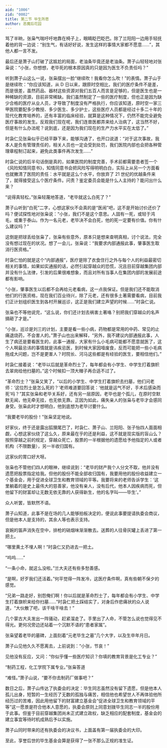 ```yaml
---
aid: "1006"
zid: "0002"
title: 第二节 毕生所愿
author: 恶魔后花园
---
```


骂了半晌，张枭气喘吁吁地靠在椅子上，眼睛眨巴眨巴。除了兰阳阳一边用手轻抚着他的背一边说：“别生气，有话好好说，发生这样的事情大家都不愿意……”，其他人都一言不发。

最后还是萧子山打破了这尴尬的局面，老油条毕竟还是老油条。萧子山轻轻地对张枭说：“小张，你想想，老毕死的根本原因真的只是因为医生不负责任吗？”

听到萧子山这么一说，张枭摆出一脸“继续吹！我看你怎么吹！”的表情。萧子山于是继续吹：“你应该知道，从 D 日以来，跟原时空相比，我们的医疗条件不是差，而是很差，虽然药品、器材这些资源对我们五百人而言是足够的，但是医生也是一种稀缺的资源，目前非常稀缺。我们虽然制定了一些的医疗制度，但也正是因为缺少合格的医疗从业人员，才导致了制度没有严格执行，你应该知道，原时空一家三甲医院要配多少教授、多少医生、多少护士，这些医疗人员都是经过十多二十年的现代化教育培养的，还有丰富的临床经验，就算是这种情况下，仍然不能完全避免医疗事故的发生。反观我们现在呢，我们连兽医都弄来给人治病了，这当然不好，但是有什么办法呢？说到底，还是因为我们现在的生产力水平实在太低了。”

时袅仁见张枭似乎已经平静下来，能够沟通了，也开口说道：“对于这次事故，我本人是负有管理责任的，相关人员也一定会受到处罚，我们医院内部也会把各种管理章程制订起来，避免此类事件再次发生……”

时袅仁说的后半句话倒是真的，如果医院的制度完善，手术前都需要患者签一个《风险知情同意书》，知情同意书会把风险写得明明白白，实际上从另一个方面看也就撇清了医院的责任：水平就是这么个水平，你放弃了 21 世纪的优越条件来了，就得接受这么个医疗条件。问责？鉴定委员会能是什么人主持的？能问出什么来？

“说得真轻松，”张枭轻蔑地答道，“老毕就这么白死了？”

萧子山听到“白死”二字，心想这家伙不会真的是“医闹”吧，这不是开始讨价还价了吗？便试探性地对张枭说：“小张，我们不是这个意思。人固有一死，或轻于鸿毛，或重于泰山。作为一名元老，老毕决不会白死，他的死一定要有价值。你有什么建议吗？”

这倒是把球丢给张枭了，张枭有些意外，原本只是想来查明真相，讨个说法，完全没有想过现在的状况。想了一会儿，张枭说：“我要求内部通报此事，肇事医生取消行医资格。”

时袅仁怕的就是这个“内部通报”，医疗是除了衣食住行之外与每个人的利益最密切相关的事情，如果如实通报的话，必然引起穿越众的恐慌，况且目前穿越集团内部并没有什么法律，引发的后果很难想象，而且对所有当事人在集团内部的发展前途都有影响。

“小张，肇事医生以后都不会再给元老看病，这一点我保证。但是我们还不能取消他们的行医资格，现在我们百业待兴，除了元老，还有很多土著需要看病，目前我们正计划组织医生到各村开展巡诊，这正是我们建立声望的时候……”时袅仁说。

张枭也不等他说完，“这么说，你们还计划去祸害土著咯？别把我们穿越众的名声搞砸了才是。”

“小张，巡诊是刘三的计划，主要是看一些小病，药物都是常用的中药、常见的止痛退烧药，不会害人的。”萧子山也出来解释，“另外，我不建议内部通报此事，人生了病还是要看医生的，此事一通报，大家有什么小毛病可能都不愿意就医了，这个人啊最忌讳的事情就是讳疾忌医，到时候大家因噎废食，反而可能把一些小毛病拖成大问题，岂不是更害人？时院长、河马这些都是有经验的医生，要相信他们。”

时袅仁接着说：“老毕以后就是革命烈士了，每年都会有小学生、中学生打着旗帜去翠岗给他扫墓的。”这个时候扣一顶大帽子再合适不过了。

“革命烈士？”张枭又笑了，“以后的小学生、中学生打着旗帜去扫墓，他们问老师：‘这位烈士是怎么死的？’老师难道要回答说：‘他就是运气不好，手术后感染而死’吗？”其实张枭和老毕关系好，还有另一层原因，老毕也是个孤儿，在原时空默默无闻，他无牵无挂，也无依无靠。正因为如此，痛失亲人的张枭与老毕才会感同身受。张枭此时才想明白，他到底想为老毕讨要什么。

“我要老毕的股份！”张枭坚定地说。

好家伙，终于还是露出狐狸尾巴了，时袅仁、萧子山、兰阳阳、张子怡四人面面相觑，心想这家伙绕了这么久，原来最在乎的还是利益，这不就是现实版的盲山么？按照穿越之前的规定，穿越众死亡，股票的一半根据他的遗愿给予他指定的人或者机构（不限数量），另一半收归国有。

这家伙的胃口好大呀。

张枭也不管他们四人的眼神，继续说到：“老毕的财产我个人分文不取，他并没有遗愿把股票指定给我。但他的股份不能全部收归国有，我要用他的股份收益建立一个基金会，用于促进全球卫生和教育领域的平等。我要将来的老师告诉学生：‘这里躺着的是史上最伟大的慈善家，他没有亲人，没有后代，他本人因疾病而死，但他留下的财富却让无数无依无靠的人获得新生，他的名字叫——毕生’。”

众人听罢，皆默然不语。

萧子山知道，此事不是在场的几人能够拍板决定的，便说此事要提请执委会商议，但是他本人是支持的，其余人等也表示支持。

哀婉的笛声消失在空中，排枪的硝烟味渐渐散去。送葬的人往骨灰罐上丢进了第一把土。

“哪里黄土不埋人啊！”时袅仁又扔进去一把土。

“呜呜……”

“一条小命，就这么没啦。”兰大夫还有些多愁善感。

“是啊，好歹我们还活着。”何平觉得一阵发冷，这医疗条件啊，真有些朝不保夕的感觉。

“兄弟一路走好，别怨俺们啊！你以后就是革命烈士了，每年都会有小学生、中学生打着旗帜来给你扫墓……”时袅仁把土踩结实了，对身后作悲痛状的众人说道，“大伙散了吧，该干啥干啥去！”

几个蒙古大夫发出一阵骚动，赶紧溜走了。手里出了人命，不管怎么说也觉得见不得光。更何况旁边还站着一个沉默不语的“患者家属”。

张枭望着老毕的墓碑，上面刻着“元老毕生之墓”几个大字，以及生卒年月日。

萧子山见他久久不愿离去，上前说到：“小张，节哀！”

见他没有反应，又问：“你似乎懂一些医疗知识？你填的教育背景是化工专业？”

“制药工程，化工学院下属专业。”张枭答道

“难怪。”萧子山说，“要不你去制药厂做事吧？”

数日之后，萧子山传达了执委会的决定：毕生同志虽然没有留下遗愿，但是他本人孤儿出身，短暂的一生经历了无数的孤独与痛苦，相信他也希望世人不再体验他所经历过的苦难，因此用他留下的财富建立基金会“促进全球卫生和教育领域的平等”这一愿景是符合他本人意愿的，执委会原则上同意划拨毕生同志一半的股份用于此事。但鉴于目前穿越集团尚未正式建立政权，缺乏相应的配套制度，基金会的建立事宜等待时机成熟后予以实施。

萧子山同时带来的还有执委会的决议书，上面盖有第一届执委会的大印。

至此，享誉后世的毕生基金会算是获得了一张不那么正规的准生证。
